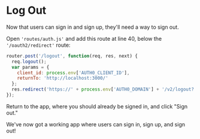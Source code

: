 # Log Out

Now that users can sign in and sign up, they'll need a way to sign out.

Open `'routes/auth.js'` and add this route at line 40, below the
`'/oauth2/redirect'` route:

```js
router.post('/logout', function(req, res, next) {
  req.logout();
  var params = {
    client_id: process.env['AUTH0_CLIENT_ID'],
    returnTo: 'http://localhost:3000/'
  };
  res.redirect('https://' + process.env['AUTH0_DOMAIN'] + '/v2/logout?' + qs.stringify(params));
});
```

Return to the app, where you should already be signed in, and click "Sign out."

We've now got a working app where users can sign in, sign up, and sign out!
